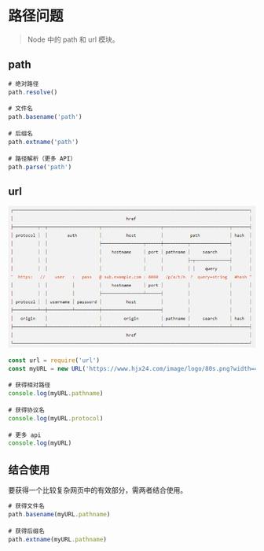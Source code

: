 # 路径问题

> Node 中的 path 和 url 模块。

## path

```js
# 绝对路径
path.resolve()

# 文件名
path.basename('path')

# 后缀名
path.extname('path')

# 路径解析（更多 API）
path.parse('path')
```

## url

![url](./image/url.png)

```js
const url = require('url')
const myURL = new URL('https://www.hjx24.com/image/logo/80s.png?width=400');

# 获得相对路径
console.log(myURL.pathname)

# 获得协议名
console.log(myURL.protocol)

# 更多 api
console.log(myURL)
```

## 结合使用

要获得一个比较复杂网页中的有效部分，需两者结合使用。

```js
# 获得文件名
path.basename(myURL.pathname)

# 获得后缀名
path.extname(myURL.pathname)
```

